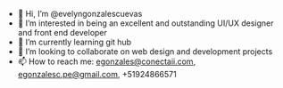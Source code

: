 - 👋 Hi, I’m @evelyngonzalescuevas
- 👀 I’m interested in being an excellent and outstanding UI/UX designer and front end developer
- 🌱 I’m currently learning git hub
- 💞️ I’m looking to collaborate on web design and development projects
- 📫 How to reach me: egonzales@conectaii.com, egonzalesc.pe@gmail.com, +51924866571

<!---
evelyngonzalescuevas/evelyngonzalescuevas is a ✨ special ✨ repository because its `README.md` (this file) appears on your GitHub profile.
You can click the Preview link to take a look at your changes.
--->
